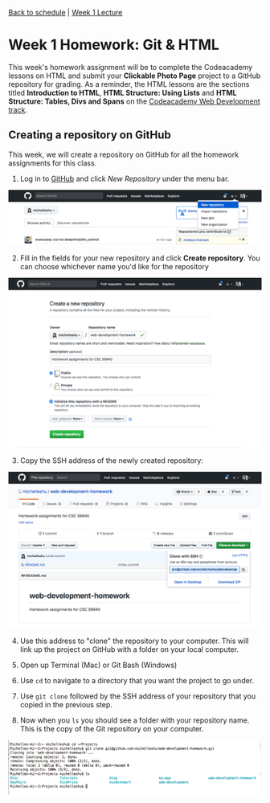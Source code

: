 [Back to schedule](../schedule.md) | [Week 1 Lecture](../lectures/01.md)

# Week 1 Homework: Git & HTML

This week's homework assignment will be to complete the Codeacademy lessons on HTML and submit your **Clickable Photo Page** project to a GitHub repository for grading. As a reminder, the HTML lessons are the sections titled **Introduction to HTML**, **HTML Structure: Using Lists** and **HTML Structure: Tables, Divs and Spans** on the [Codeacademy Web Development track](https://www.codecademy.com/en/tracks/web).

## Creating a repository on GitHub

This week, we will create a repository on GitHub for all the homework assignments for this class.

1. Log in to [GitHub](https://www.github.com) and click *New Repository* under the menu bar.

![Homework 1](../images/01/homework1.png)

2. Fill in the fields for your new repository and click **Create repository**. You can choose whichever name you'd like for the repository

![Homework 2](../images/01/homework2.png)

3. Copy the SSH address of the newly created repository:

![Homework 3](../images/01/homework3.png)

4. Use this address to "clone" the repository to your computer. This will link up the project on GitHub with a folder on your local computer.

  1. Open up Terminal (Mac) or Git Bash (Windows)
  2. Use `cd` to navigate to a directory that you want the project to go under.
  3. Use `git clone` followed by the SSH address of your repository that you copied in the previous step.
  4. Now when you `ls` you should see a folder with your repository name. This is the copy of the Git repository on your computer.

  ![Homework 4](../images/01/homework4.png)
